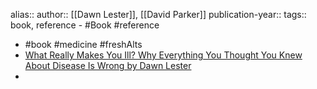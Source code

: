 alias::
author:: [[Dawn Lester]], [[David Parker]] 
publication-year::
tags:: book, reference
	- #Book #reference
- #book #medicine #freshAlts
- [What Really Makes You Ill? Why Everything You Thought You Knew About Disease Is Wrong by Dawn Lester](https://www.goodreads.com/en/book/show/50351710-what-really-makes-you-ill-why-everything-you-thought-you-knew-about-dis)
-